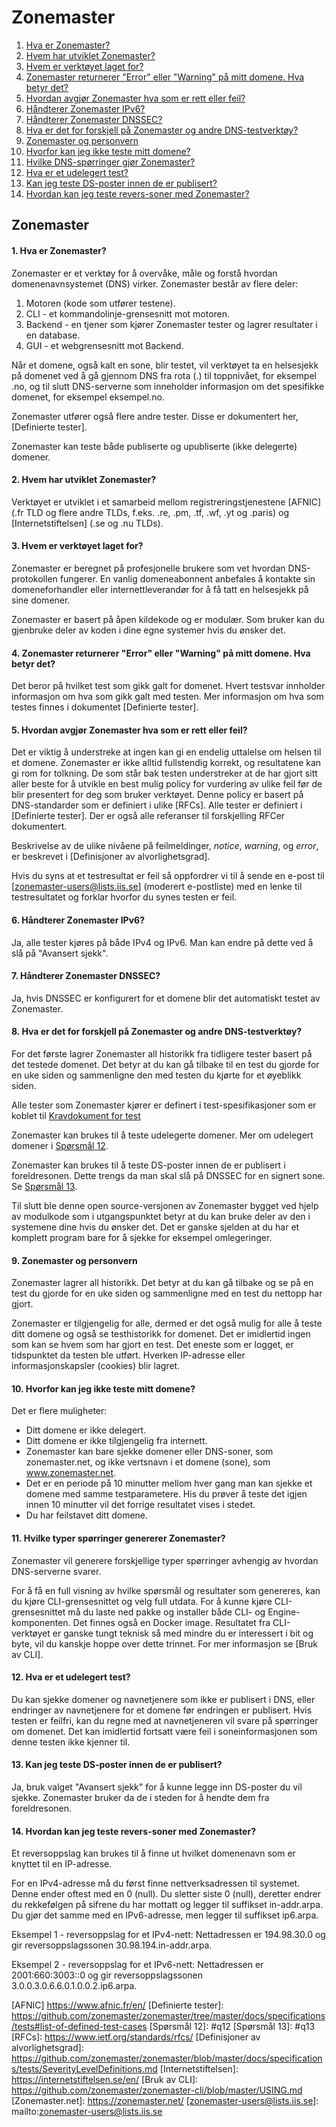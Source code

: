 Zonemaster
==========

1. [Hva er Zonemaster?](#q1)
2. [Hvem har utviklet Zonemaster?](#q2)
3. [Hvem er verktøyet laget for?](#q3)
4. [Zonemaster returnerer "Error" eller "Warning" på mitt domene. Hva betyr det?](#q4)
5. [Hvordan avgjør Zonemaster hva som er rett eller feil?](#q5)
6. [Håndterer Zonemaster IPv6?](#q6)
7. [Håndterer Zonemaster DNSSEC?](#q7)
8. [Hva er det for forskjell på Zonemaster og andre DNS-testverktøy?](#q8)
9. [Zonemaster og personvern](#q9)
10. [Hvorfor kan jeg ikke teste mitt domene?](#q10)
11. [Hvilke DNS-spørringer gjør Zonemaster?](#q11)
12. [Hva er et udelegert test?](#q12)
13. [Kan jeg teste DS-poster innen de er publisert?](#q13)
14. [Hvordan kan jeg teste revers-soner med Zonemaster?](#q14)

Zonemaster
----------

<a name="q1"></a>
#### 1. Hva er Zonemaster?
Zonemaster er et verktøy for å overvåke, måle og forstå hvordan domenenavnsystemet (DNS) virker. Zonemaster består av flere deler:

  1. Motoren (kode som utfører testene).
  2. CLI - et kommandolinje-grensesnitt mot motoren.
  3. Backend - en tjener som kjører Zonemaster tester og lagrer resultater i en database.
  4. GUI - et webgrensesnitt mot Backend.

Når et domene, også kalt en sone, blir testet, vil verktøyet ta en helsesjekk på domenet ved å gå gjennom DNS fra rota (.) til toppnivået, for eksempel .no, og til slutt DNS-serverne som inneholder informasjon om det spesifikke domenet, for eksempel eksempel.no.

Zonemaster utfører også flere andre tester. Disse er dokumentert her, [Definierte tester].

Zonemaster kan teste både publiserte og upubliserte (ikke delegerte) domener.

<a name="q2"></a>
#### 2. Hvem har utviklet Zonemaster?
Verktøyet er utviklet i et samarbeid mellom registreringstjenestene
[AFNIC] (.fr TLD og flere andre TLDs, f.eks. .re, .pm, .tf, .wf, .yt og .paris) og
[Internetstiftelsen] (.se og .nu TLDs).

<a name="q3"></a>
#### 3. Hvem er verktøyet laget for?
Zonemaster er beregnet på profesjonelle brukere som vet hvordan DNS-protokollen fungerer. En vanlig domeneabonnent anbefales å kontakte sin domeneforhandler eller internettleverandør for å få tatt en helsesjekk på sine domener.

Zonemaster er basert på åpen kildekode og er modulær. Som bruker kan du gjenbruke deler av koden i dine egne systemer hvis du ønsker det.

<a name="q4"></a>
#### 4. Zonemaster returnerer "Error" eller "Warning" på mitt domene. Hva betyr det?
Det beror på hvilket test som gikk galt for domenet.
Hvert testsvar innholder informasjon om hva som gikk galt med testen.
Mer informasjon om hva som testes finnes i dokumentet [Definierte tester].

<a name="q5"></a>
#### 5. Hvordan avgjør Zonemaster hva som er rett eller feil?
Det er viktig å understreke at ingen kan gi en endelig uttalelse om helsen til et domene. Zonemaster er ikke alltid fullstendig korrekt, og resultatene kan gi rom for tolkning. De som står bak testen understreker at de har gjort sitt aller beste for å utvikle en best mulig policy for vurdering av ulike feil før de blir presentert for deg som bruker verktøyet. Denne policy er basert på DNS-standarder som er definiert i ulike [RFCs].
Alle tester er definiert i [Definierte tester]. Der er også alle referanser til forskjelling RFCer dokumentert.

Beskrivelse av de ulike nivåene på feilmeldinger, *notice*, *warning*, og *error*, er beskrevet i [Definisjoner av alvorlighetsgrad].

Hvis du syns at et testresultat er feil så oppfordrer vi til å sende en e-post til [zonemaster-users@lists.iis.se] (moderert e-postliste) med en lenke til testresultatet og forklar hvorfor du synes testen er feil.

<a name="q6"></a>
#### 6. Håndterer Zonemaster IPv6?
Ja, alle tester kjøres på både IPv4 og IPv6. Man kan endre på dette ved å slå på "Avansert sjekk".

<a name="q7"></a>
#### 7. Håndterer Zonemaster DNSSEC?
Ja, hvis DNSSEC er konfigurert for et domene blir det automatiskt testet av Zonemaster.

<a name="q8"></a>
#### 8. Hva er det for forskjell på Zonemaster og andre DNS-testverktøy?
For det første lagrer Zonemaster all historikk fra tidligere tester basert på det testede domenet. Det betyr at du kan gå tilbake til en test du gjorde for en uke siden og sammenligne den med testen du kjørte for et øyeblikk siden.

Alle tester som Zonemaster kjører er definert i test-spesifikasjoner som
er koblet til [Kravdokument for test](https://github.com/zonemaster/zonemaster/blob/master/docs/requirements/TestRequirements.md)

Zonemaster kan brukes til å teste udelegerte domener. Mer om udelegert
domener i [Spørsmål 12](#q12).

Zonemaster kan brukes til å teste DS-poster innen de er publisert i foreldresonen. Dette trengs da man skal slå på DNSSEC for en signert sone. Se [Spørsmål 13](#q13).

Til slutt ble denne open source-versjonen av Zonemaster bygget ved hjelp av modulkode som i utgangspunktet betyr at du kan bruke deler av den i systemene dine hvis du ønsker det. Det er ganske sjelden at du har et komplett program bare for å sjekke for eksempel omlegeringer.

<a name="q9"></a>
#### 9. Zonemaster og personvern
Zonemaster lagrer all historikk. Det betyr at du kan gå tilbake og se på en test du gjorde for en uke siden og sammenligne med en test du nettopp har gjort.

Zonemaster er tilgjengelig for alle, dermed er det også mulig for alle å teste ditt domene og også se testhistorikk for domenet. Det er imidlertid ingen som kan se hvem som har gjort en test. Det eneste som er logget, er tidspunktet da testen ble utført. Hverken IP-adresse eller informasjonskapsler (cookies) blir lagret.

<a name="q10"></a>
#### 10. Hvorfor kan jeg ikke teste mitt domene?
Det er flere muligheter:
  - Ditt domene er ikke delegert.
  - Ditt domene er ikke tilgjengelig fra internett.
  - Zonemaster kan bare sjekke domener eller DNS-soner, som zonemaster.net, og
    ikke vertsnavn i et domene (sone), som www.zonemaster.net.
  - Det er en periode på 10 minutter mellom hver gang man kan sjekke et domene med samme testparametere.
    His du prøver å teste det igjen innen 10 minutter vil det forrige resultatet vises i stedet.
  - Du har feilstavet ditt domene.

<a name="q11"></a>
#### 11. Hvilke typer spørringer genererer Zonemaster?
Zonemaster vil generere forskjellige typer spørringer avhengig av hvordan DNS-serverne svarer.

For å få en full visning av hvilke spørsmål og resultater som genereres, kan du kjøre CLI-grensesnittet og velg full utdata. For å kunne kjøre CLI-grensesnittet må du laste ned pakke og installer både CLI- og Engine-komponenten. Det finnes også en Docker image.
Resultatet fra CLI-verktøyet er ganske tungt teknisk så med mindre du er interessert i bit og byte, vil du kanskje hoppe over dette trinnet. For mer informasjon se [Bruk av CLI].

<a name="q12"></a>
#### 12. Hva er et udelegert test?
Du kan sjekke domener og navnetjenere som ikke er publisert i DNS, eller endringer av navnetjenere for et domene før endringen er publisert. Hvis testen er feilfri, kan du regne med at navnetjeneren vil svare på spørringer om domenet. Det kan imidlertid fortsatt være feil i soneinformasjonen som denne testen ikke kjenner til.

<a name="q13"></a>
#### 13. Kan jeg teste DS-poster innen de er publisert?
Ja, bruk valget "Avansert sjekk" for å kunne legge inn DS-poster du vil sjekke. Zonemaster bruker da de i steden for å hendte dem fra foreldresonen.

<a name="q14"></a>
#### 14. Hvordan kan jeg teste revers-soner med Zonemaster?
Et reversoppslag kan brukes til å finne ut hvilket domenenavn som er knyttet til en IP-adresse.

For en IPv4-adresse må du først finne nettverksadressen til systemet. Denne ender oftest med en 0 (null). Du sletter siste 0 (null), deretter endrer du rekkefølgen på sifrene du har mottatt og legger til suffikset in-addr.arpa. Du gjør det samme med en IPv6-adresse, men legger til suffikset ip6.arpa.

Eksempel 1 - reversoppslag for et IPv4-nett: Nettadressen er 194.98.30.0 og gir reversoppslagssonen 30.98.194.in-addr.arpa.

Eksempel 2 - reversoppslag for et IPv6-nett: Nettadressen er 2001:660:3003::0 og gir reversoppslagssonen 3.0.0.3.0.6.6.0.1.0.0.2.ip6.arpa.

[AFNIC]                                  https://www.afnic.fr/en/
[Definierte tester]:                     https://github.com/zonemaster/zonemaster/tree/master/docs/specifications/tests#list-of-defined-test-cases
[Spørsmål 12]:                           #q12
[Spørsmål 13]:                           #q13
[RFCs]:                                  https://www.ietf.org/standards/rfcs/
[Definisjoner av alvorlighetsgrad]:      https://github.com/zonemaster/zonemaster/blob/master/docs/specifications/tests/SeverityLevelDefinitions.md
[Internetstiftelsen]:                    https://internetstiftelsen.se/en/
[Bruk av CLI]:                           https://github.com/zonemaster/zonemaster-cli/blob/master/USING.md
[Zonemaster.net]:                        https://zonemaster.net/
[zonemaster-users@lists.iis.se]:         mailto:zonemaster-users@lists.iis.se
